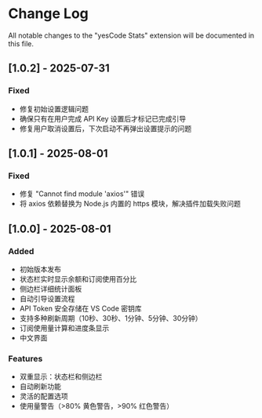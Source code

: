 # Change Log

All notable changes to the "yesCode Stats" extension will be documented in this file.

## [1.0.2] - 2025-07-31

### Fixed
- 修复初始设置逻辑问题
- 确保只有在用户完成 API Key 设置后才标记已完成引导
- 修复用户取消设置后，下次启动不再弹出设置提示的问题

## [1.0.1] - 2025-08-01

### Fixed
- 修复 "Cannot find module 'axios'" 错误
- 将 axios 依赖替换为 Node.js 内置的 https 模块，解决插件加载失败问题

## [1.0.0] - 2025-08-01

### Added
- 初始版本发布
- 状态栏实时显示余额和订阅使用百分比
- 侧边栏详细统计面板
- 自动引导设置流程
- API Token 安全存储在 VS Code 密钥库
- 支持多种刷新周期（10秒、30秒、1分钟、5分钟、30分钟）
- 订阅使用量计算和进度条显示
- 中文界面

### Features
- 双重显示：状态栏和侧边栏
- 自动刷新功能
- 灵活的配置选项
- 使用量警告（>80% 黄色警告，>90% 红色警告）